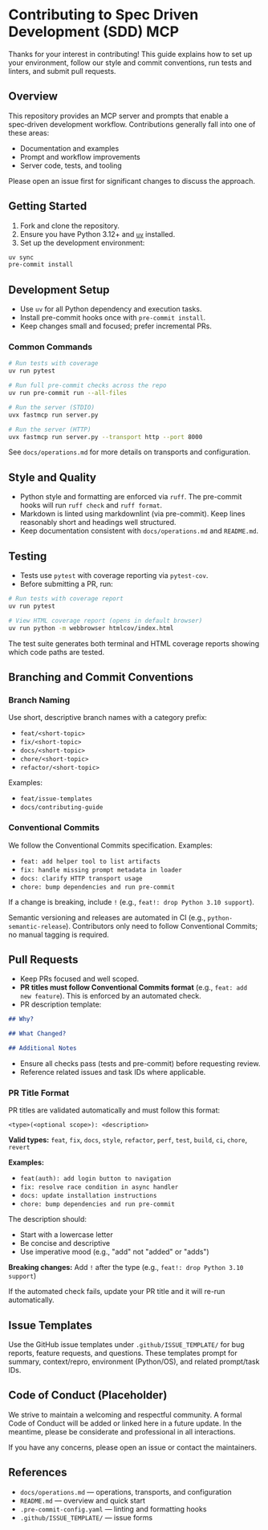 # Contributing to Spec Driven Development (SDD) MCP

Thanks for your interest in contributing! This guide explains how to set up your environment, follow our style and commit conventions, run tests and linters, and submit pull requests.

## Overview

This repository provides an MCP server and prompts that enable a spec‑driven development workflow. Contributions generally fall into one of these areas:

- Documentation and examples
- Prompt and workflow improvements
- Server code, tests, and tooling

Please open an issue first for significant changes to discuss the approach.

## Getting Started

1. Fork and clone the repository.
2. Ensure you have Python 3.12+ and [`uv`](https://docs.astral.sh/uv/) installed.
3. Set up the development environment:

```bash
uv sync
pre-commit install
```

## Development Setup

- Use `uv` for all Python dependency and execution tasks.
- Install pre-commit hooks once with `pre-commit install`.
- Keep changes small and focused; prefer incremental PRs.

### Common Commands

```bash
# Run tests with coverage
uv run pytest

# Run full pre-commit checks across the repo
uv run pre-commit run --all-files

# Run the server (STDIO)
uvx fastmcp run server.py

# Run the server (HTTP)
uvx fastmcp run server.py --transport http --port 8000
```

See `docs/operations.md` for more details on transports and configuration.

## Style and Quality

- Python style and formatting are enforced via `ruff`. The pre-commit hooks will run `ruff check` and `ruff format`.
- Markdown is linted using markdownlint (via pre-commit). Keep lines reasonably short and headings well structured.
- Keep documentation consistent with `docs/operations.md` and `README.md`.

## Testing

- Tests use `pytest` with coverage reporting via `pytest-cov`.
- Before submitting a PR, run:

```bash
# Run tests with coverage report
uv run pytest

# View HTML coverage report (opens in default browser)
uv run python -m webbrowser htmlcov/index.html
```

The test suite generates both terminal and HTML coverage reports showing which code paths are tested.

## Branching and Commit Conventions

### Branch Naming

Use short, descriptive branch names with a category prefix:

- `feat/<short-topic>`
- `fix/<short-topic>`
- `docs/<short-topic>`
- `chore/<short-topic>`
- `refactor/<short-topic>`

Examples:

- `feat/issue-templates`
- `docs/contributing-guide`

### Conventional Commits

We follow the Conventional Commits specification. Examples:

- `feat: add helper tool to list artifacts`
- `fix: handle missing prompt metadata in loader`
- `docs: clarify HTTP transport usage`
- `chore: bump dependencies and run pre-commit`

If a change is breaking, include `!` (e.g., `feat!: drop Python 3.10 support`).

Semantic versioning and releases are automated in CI (e.g., `python-semantic-release`). Contributors only need to follow Conventional Commits; no manual tagging is required.

## Pull Requests

- Keep PRs focused and well scoped.
- **PR titles must follow Conventional Commits format** (e.g., `feat: add new feature`). This is enforced by an automated check.
- PR description template:

```markdown
## Why?

## What Changed?

## Additional Notes
```

- Ensure all checks pass (tests and pre-commit) before requesting review.
- Reference related issues and task IDs where applicable.

### PR Title Format

PR titles are validated automatically and must follow this format:

```text
<type>(<optional scope>): <description>
```

**Valid types:** `feat`, `fix`, `docs`, `style`, `refactor`, `perf`, `test`, `build`, `ci`, `chore`, `revert`

**Examples:**
- `feat(auth): add login button to navigation`
- `fix: resolve race condition in async handler`
- `docs: update installation instructions`
- `chore: bump dependencies and run pre-commit`

The description should:
- Start with a lowercase letter
- Be concise and descriptive
- Use imperative mood (e.g., "add" not "added" or "adds")

**Breaking changes:** Add `!` after the type (e.g., `feat!: drop Python 3.10 support`)

If the automated check fails, update your PR title and it will re-run automatically.

## Issue Templates

Use the GitHub issue templates under `.github/ISSUE_TEMPLATE/` for bug reports, feature requests, and questions. These templates prompt for summary, context/repro, environment (Python/OS), and related prompt/task IDs.

## Code of Conduct (Placeholder)

We strive to maintain a welcoming and respectful community. A formal Code of Conduct will be added or linked here in a future update. In the meantime, please be considerate and professional in all interactions.

If you have any concerns, please open an issue or contact the maintainers.

## References

- `docs/operations.md` — operations, transports, and configuration
- `README.md` — overview and quick start
- `.pre-commit-config.yaml` — linting and formatting hooks
- `.github/ISSUE_TEMPLATE/` — issue forms

